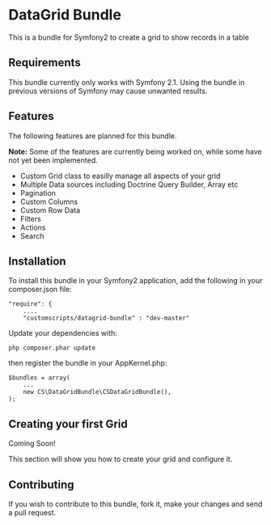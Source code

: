 DataGrid Bundle
===============

This is a bundle for Symfony2 to create a grid to show records in a table

Requirements
------------

This bundle currently only works with Symfony 2.1.
Using the bundle in previous versions of Symfony may cause unwanted results.

Features
--------

The following features are planned for this bundle. 

**Note:** Some of the features are currently being worked on, while some have not yet been implemented.

* Custom Grid class to easilly manage all aspects of your grid
* Multiple Data sources including Doctrine Query Builder, Array etc
* Pagination
* Custom Columns
* Custom Row Data
* Filters
* Actions
* Search

Installation
------------

To install this bundle in your Symfony2 application, add the following in your composer.json file:

    "require": {
        ....
        "customscripts/datagrid-bundle" : "dev-master"

Update your dependencies with:

    php composer.phar update
    

then register the bundle in your AppKernel.php:

    $bundles = array(
        ...
        new CS\DataGridBundle\CSDataGridBundle(),
    );
    

Creating your first Grid
----------------------

Coming Soon!

This section will show you how to create your grid and configure it.


Contributing
------------

If you wish to contribute to this bundle, fork it, make your changes and send a pull request.